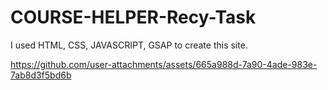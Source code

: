 # COURSE-HELPER-Recy-Task
I used HTML, CSS, JAVASCRIPT, GSAP to create this site.


https://github.com/user-attachments/assets/665a988d-7a90-4ade-983e-7ab8d3f5bd6b

